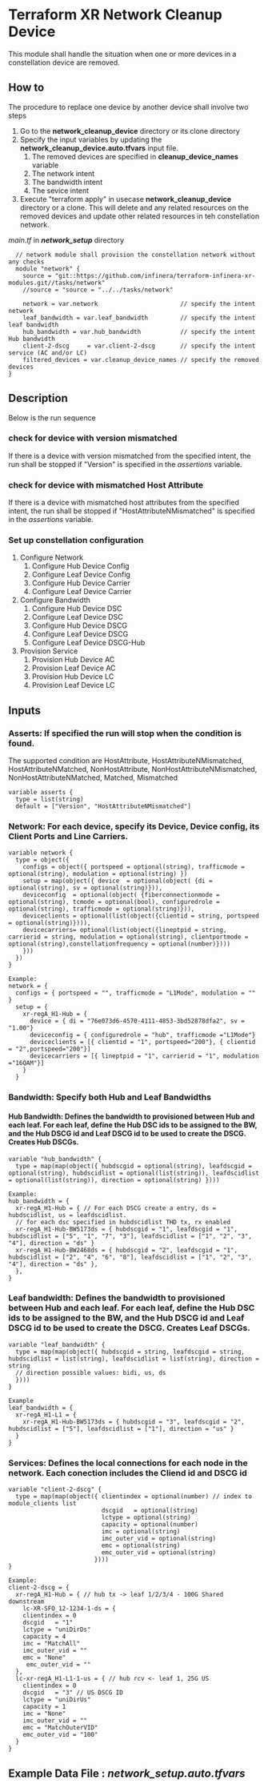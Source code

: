 # Terraform XR Network Cleanup Device
This module shall handle the situation when one or more devices in a constellation device are removed.

## How to
The procedure to replace one device by another device shall involve two steps
  1. Go to the **network_cleanup_device** directory or its clone directory
  2. Specify the input variables by updating the **network_cleanup_device.auto.tfvars** input file. 
     1. The removed devices are specified in **cleanup_device_names** variable 
     2. The network intent
     3. The bandwidth intent
     4. The sevice intent
  3.  Execute "terraform apply" in usecase **network_cleanup_device** directory or a clone. This will delete and any related resources on the removed devices and update other related resources in teh constellation network.

*main.tf* in ***network_setup*** directory
```
  // network module shall provision the constellation network without any checks
  module "network" {
    source = "git::https://github.com/infinera/terraform-infinera-xr-modules.git//tasks/network"
    //source = "source = "../../tasks/network"

    network = var.network                       // specify the intent network
    leaf_bandwidth = var.leaf_bandwidth         // specify the intent leaf bandwidth
    hub_bandwidth = var.hub_bandwidth           // specify the intent Hub bandwidth
    client-2-dscg     = var.client-2-dscg       // specify the intent service (AC and/or LC)
    filtered_devices = var.cleanup_device_names // specify the removed devices
}
```
## Description
Below is the run sequence
### check for device with version mismatched
If there is a device with version mismatched from the specified intent, the run shall be stopped if "Version" is specified in the *assertions* variable.
### check for device with mismatched Host Attribute
If there is a device with mismatched host attributes from the specified intent, the run shall be stopped if "HostAttributeNMismatched" is specified in the *assertions* variable.
### Set up constellation configuration
1. Configure Network
   1. Configure Hub Device Config
   2. Configure Leaf Device Config
   3. Configure Hub Device Carrier
   4. Configure Leaf Device Carrier
2. Configure Bandwidth
   1. Configure Hub Device DSC
   2. Configure Leaf Device DSC
   3. Configure Hub Device DSCG
   4. Configure Leaf Device DSCG
   5. Configure Leaf Device DSCG-Hub
3. Provision Service
   1. Provision Hub Device AC
   2. Provision Leaf Device AC
   3. Provision Hub Device LC
   4. Provision Leaf Device LC
## Inputs
### Asserts: If specified the run will stop when the condition is found.  
The supported condition are HostAttribute, HostAttributeNMismatched, HostAttributeNMatched, NonHostAttribute, NonHostAttributeNMismatched, NonHostAttributeNMatched,  Matched, Mismatched
```
variable asserts {
  type = list(string)
  default = ["Version", "HostAttributeNMismatched"]
```
### Network: For each device, specify its Device, Device config, its Client Ports and Line Carriers.
```
variable network {
  type = object({
    configs = object({ portspeed = optional(string), trafficmode = optional(string), modulation = optional(string) })
    setup = map(object({ device  = optional(object( {di = optional(string), sv = optional(string)})),
    deviceconfig  = optional(object( {fiberconnectionmode = optional(string), tcmode = optional(bool), configuredrole = optional(string), trafficmode = optional(string)})),
    deviceclients = optional(list(object({clientid = string, portspeed = optional(string)}))),
    devicecarriers= optional(list(object({lineptpid = string, carrierid = string, modulation = optional(string), clientportmode = optional(string),constellationfrequency = optional(number)})))
    }))
  })
}

Example:
network = {
  configs = { portspeed = "", trafficmode = "L1Mode", modulation = "" }
  setup = {
    xr-regA_H1-Hub = {
      device = { di = "76e073d6-4570-4111-4853-3bd52878dfa2", sv = "1.00"}
      deviceconfig = { configuredrole = "hub", trafficmode ="L1Mode"}
      deviceclients = [{ clientid = "1", portspeed="200"}, { clientid = "2",portspeed="200"}]
      devicecarriers = [{ lineptpid = "1", carrierid = "1", modulation ="16QAM"}] 
    }
  }
```
### Bandwidth: Specify both Hub and Leaf Bandwidths
#### Hub Bandwidth: Defines the bandwidth to provisioned between Hub and each leaf. For each leaf, define the Hub DSC ids to be assigned to the BW, and the Hub DSCG id and Leaf DSCG id to be used to create the DSCG. Creates Hub DSCGs.
```
variable "hub_bandwidth" {
  type = map(map(object({ hubdscgid = optional(string), leafdscgid = optional(string), hubdscidlist = optional(list(string)), leafdscidlist = optional(list(string)), direction = optional(string) })))

Example:
hub_bandwidth = {
  xr-regA_H1-Hub = { // For each DSCG create a entry, ds = hubdscidlist, us = leafdscidlist. 
  // for each dsc specified in hubdscidlist THD tx, rx enabled
  xr-regA_H1-Hub-BW5173ds = { hubdscgid = "1", leafdscgid = "1", hubdscidlist = ["5", "1", "7", "3"], leafdscidlist = ["1", "2", "3", "4"], direction = "ds" }
  xr-regA_H1-Hub-BW2468ds = { hubdscgid = "2", leafdscgid = "1", hubdscidlist = ["2", "4", "6", "8"], leafdscidlist = ["1", "2", "3", "4"], direction = "ds" },
  },
}
```
### Leaf bandwidth: Defines the bandwidth to provisioned between Hub and each leaf. For each leaf, define the Hub DSC ids to be assigned to the BW, and the Hub DSCG id and Leaf DSCG id to be used to create the DSCG. Creates Leaf DSCGs.
```
variable "leaf_bandwidth" {
  type = map(map(object({ hubdscgid = string, leafdscgid = string, hubdscidlist = list(string), leafdscidlist = list(string), direction = string
  // direction possible values: bidi, us, ds
  })))
}

Example
leaf_bandwidth = {
  xr-regA_H1-L1 = {       
    xr-regA_H1-Hub-BW5173ds = { hubdscgid = "3", leafdscgid = "2", hubdscidlist = ["5"], leafdscidlist = ["1"], direction = "us" }
  }
}
```
### Services: Defines the local connections for each node in the network. Each conection includes the Cliend id and DSCG id
```
variable "client-2-dscg" {
  type = map(map(object({ clientindex = optional(number) // index to module_clients list
                          dscgid   = optional(string)
                          lctype = optional(string)
                          capacity = optional(number)
                          imc = optional(string)
                          imc_outer_vid = optional(string)
                          emc = optional(string)
                          emc_outer_vid = optional(string) 
                        })))
}

Example:
client-2-dscg = {
  xr-regA_H1-Hub = { // hub tx -> leaf 1/2/3/4 - 100G Shared downstream
    lc-XR-SFO_12-1234-1-ds = { 
    clientindex = 0
    dscgid   = "1"
    lctype = "uniDirDs"
    capacity = 4
    imc = "MatchAll"
    imc_outer_vid = ""
    emc = "None"
     emc_outer_vid = ""
  }, 
  lc-xr-regA_H1-L1-1-us = { // hub rcv <- leaf 1, 25G US
    clientindex = 0
    dscgid   = "3" // US DSCG ID 
    lctype = "uniDirUs"
    capacity = 1
    imc = "None" 
    imc_outer_vid = ""
    emc = "MatchOuterVID"
    emc_outer_vid = "100"       
  }
}
```
## Example Data File : ***network_setup.auto.tfvars***